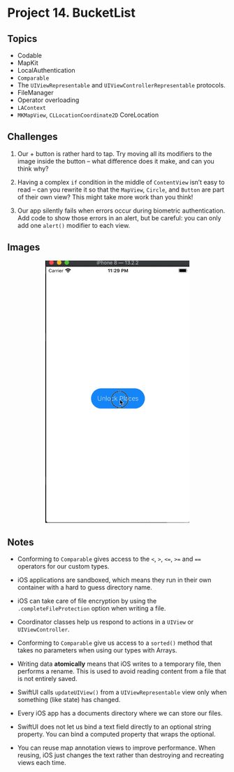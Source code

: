 
# Project 14. BucketList

## Topics

- Codable
- MapKit
- LocalAuthentication
- `Comparable`
- The `UIViewRepresentable` and `UIViewControllerRepresentable` protocols.
- FileManager
- Operator overloading
- `LAContext`
- `MKMapView`, `CLLocationCoordinate2D` CoreLocation

## Challenges

1. Our + button is rather hard to tap. Try moving all its modifiers to the image inside the button – what difference does it make, and can you think why?

2. Having a complex `if` condition in the middle of `ContentView` isn’t easy to read – can you rewrite it so that the `MapView`, `Circle`, and `Button` are part of their own view? This might take more work than you think!

3. Our app silently fails when errors occur during biometric authentication. Add code to show those errors in an alert, but be careful: you can only add one `alert()` modifier to each view.


## Images

<p align="center"><img src="img/run-example.gif" height="600px"></p>


## Notes

- Conforming to `Comparable` gives access to the `<`, `>`, `<=`, `>=` and `==` operators for our custom types.

- iOS applications are sandboxed, which means they run in their own container with a hard to guess directory name.


- iOS can take care of file encryption by using the `.completeFileProtection` option when writing a file.

- Coordinator classes help us respond to actions in a `UIView` or `UIViewController`.

- Conforming to `Comparable` give us access to a `sorted()` method that takes no parameters when using our types with Arrays.

- Writing data **atomically** means that iOS writes to a temporary file, then performs a rename. This is used to avoid reading content from a file that is not entirely saved.

- SwiftUI calls `updateUIView()` from a `UIViewRepresentable` view only when something (like state) has changed. 

- Every iOS app has a documents directory where we can store our files.

- SwiftUI does not let us bind a text field directly to an optional string property. You can bind a computed property that wraps the optional.

- You can reuse map annotation views to improve performance. When reusing, iOS just changes the text rather than destroying and recreating views each time.